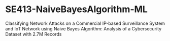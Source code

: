 # SE413-NaiveBayesAlgorithm-ML
Classifying Network Attacks on a Commercial IP-based Surveillance System and IoT Network using Naive Bayes Algorithm: Analysis of a Cybersecurity Dataset with 2.7M Records

